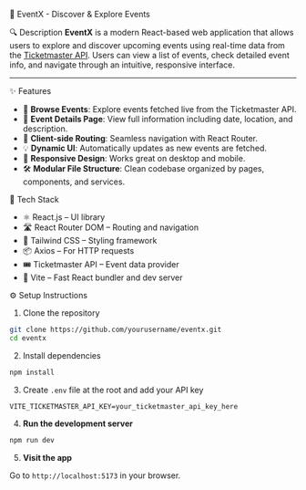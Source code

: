  📅 EventX - Discover & Explore Events

🔍 Description
**EventX** is a modern React-based web application that allows users to explore and discover upcoming events using real-time data from the [Ticketmaster API](https://developer.ticketmaster.com/). Users can view a list of events, check detailed event info, and navigate through an intuitive, responsive interface.

---

✨ Features

- 🔎 **Browse Events**: Explore events fetched live from the Ticketmaster API.
- 📄 **Event Details Page**: View full information including date, location, and description.
- 🔗 **Client-side Routing**: Seamless navigation with React Router.
- 💡 **Dynamic UI**: Automatically updates as new events are fetched.
- 🎨 **Responsive Design**: Works great on desktop and mobile.
- 🛠️ **Modular File Structure**: Clean codebase organized by pages, components, and services.

 🧰 Tech Stack

- ⚛️ React.js – UI library
- 🛣️ React Router DOM – Routing and navigation
- 💅 Tailwind CSS – Styling framework
- 📦 Axios – For HTTP requests
- 🎟️ Ticketmaster API – Event data provider
- 🧠 Vite – Fast React bundler and dev server

⚙️ Setup Instructions

1. Clone the repository

```bash
git clone https://github.com/yourusername/eventx.git
cd eventx
```

2. Install dependencies

```bash
npm install
```

3. Create `.env` file at the root and add your API key

```env
VITE_TICKETMASTER_API_KEY=your_ticketmaster_api_key_here
```

4. **Run the development server**

```bash
npm run dev
```

5. **Visit the app**

Go to `http://localhost:5173` in your browser.
